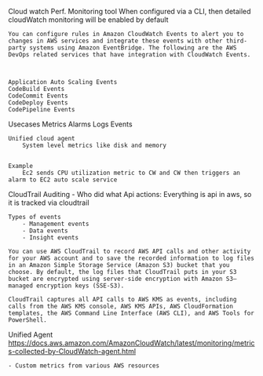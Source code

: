 Cloud watch
    Perf. Monitoring tool
    When configured via a CLI, then detailed cloudWatch monitoring will be enabled by default

    You can configure rules in Amazon CloudWatch Events to alert you to changes in AWS services and integrate these events with other third-party systems using Amazon EventBridge. The following are the AWS DevOps related services that have integration with CloudWatch Events.



    Application Auto Scaling Events
    CodeBuild Events
    CodeCommit Events
    CodeDeploy Events
    CodePipeline Events

Usecases
    Metrics
    Alarms
    Logs
    Events


    Unified cloud agent
        System level metrics like disk and memory 


    Example
        Ec2 sends CPU utilization metric to CW and CW then triggers an alarm to EC2 auto scale service

CloudTrail
    Auditing - Who did what
    Api actions: Everything is api in aws, so it is tracked via cloudtrail

    Types of events
        - Management events
        - Data events
        - Insight events

    You can use AWS CloudTrail to record AWS API calls and other activity for your AWS account and to save the recorded information to log files in an Amazon Simple Storage Service (Amazon S3) bucket that you choose. By default, the log files that CloudTrail puts in your S3 bucket are encrypted using server-side encryption with Amazon S3–managed encryption keys (SSE-S3).

    CloudTrail captures all API calls to AWS KMS as events, including calls from the AWS KMS console, AWS KMS APIs, AWS CloudFormation templates, the AWS Command Line Interface (AWS CLI), and AWS Tools for PowerShell.


Unified Agent
https://docs.aws.amazon.com/AmazonCloudWatch/latest/monitoring/metrics-collected-by-CloudWatch-agent.html

    - Custom metrics from various AWS resources